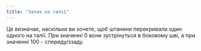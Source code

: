 ```yaml
---
title: "Запах на талії"
---
```


Це визначає, наскільки ви хочете, щоб штанини перекривали один одного на талії. При значенні 0 вони зустрінуться в боковому шві, а при значенні 100 - спереду/ззаду.




